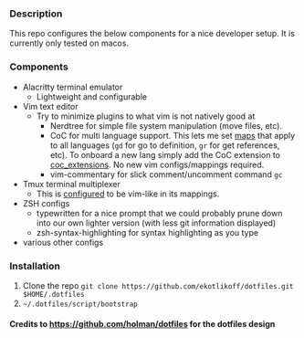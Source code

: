 ### Description

This repo configures the below components for a nice developer setup. It is currently only tested on macos.

### Components
- Alacritty terminal emulator
  - Lightweight and configurable
- Vim text editor
  - Try to minimize plugins to what vim is not natively good at
    - Nerdtree for simple file system manipulation (move files, etc).
    - CoC for multi language support. This lets me set [maps](vim/vim.symlink/plugin/coc.vim) that apply to all languages (`gd` for go to definition, `gr` for get references, etc). To onboard a new lang simply add the CoC extension to [coc_extensions](vim/install.sh). No new vim configs/mappings required.
    - vim-commentary for slick comment/uncomment command `gc`
- Tmux terminal multiplexer
  - This is [configured](tmux/config/vim.conf) to be vim-like in its mappings.
- ZSH configs
  - typewritten for a nice prompt that we could probably prune down into our own lighter version (with less git information displayed)
  - zsh-syntax-highlighting for syntax highlighting as you type
- various other configs

### Installation

1. Clone the repo `git clone https://github.com/ekotlikoff/dotfiles.git $HOME/.dotfiles`
1. `~/.dotfiles/script/bootstrap`

#### Credits to https://github.com/holman/dotfiles for the dotfiles design
